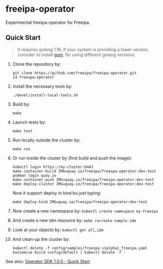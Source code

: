 # freeipa-operator

Experimental freeipa-operator for Freeipa.

## Quick Start

> It requires golang 1.16; if your system is providing a lower
> version, consider to install [gvm](https://github.com/moovweb/gvm#installing).
> for using different golang versions.

1. Clone the repository by:

   ```shell
   git clone https://github.com/freeipa/freeipa-operator.git
   cd freeipa-operator
   ```

1. Install the necessary tools by:

   ```shell
   ./devel/install-local-tools.sh
   ```

1. Build by:

   ```shell
   make
   ```

1. Launch tests by:

   ```shell
   make test
   ```

1. Run locally outside the cluster by:

   ```shell
   make run
   ```

1. Or run inside the cluster by (first build and push the image):

   ```shell
   kubectl login https://my-cluster:6443
   make container-build IMG=quay.io/freeipa/freeipa-operator:dev-test
   podman login quay.io
   make container-push IMG=quay.io/freeipa/freeipa-operator:dev-test
   make deploy-cluster IMG=quay.io/freeipa/freeipa-operator:dev-test
   ```

   Now it support deploy in kind bu just typing:

   ```shell
   make deploy-kind IMG=quay.io/freeipa/freeipa-operator:dev-test
   ```

1. Now create a new namespace by: `kubectl create namespace my-freeipa`

1. And create a new idm resource by: `make recreate-sample-idm`

1. Look at your objects by: `kubectl get all,idm`

1. And clean-up the cluster by:

   ```shell
   kubectl delete -f config/samples/freeipa_v1alpha1_freeipa.yaml
   kustomize build config/default | kubectl delete -f -
   ```

See also: [Operator SDK 1.0.0 - Quick Start](https://sdk.operatorframework.io/docs/building-operators/golang/quickstart/).
